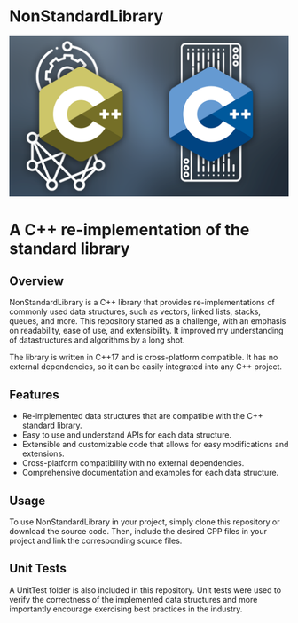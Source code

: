 # NonStandardLibrary

![screenshot](./screenshot.png)

# A C++ re-implementation of the standard library

## Overview

NonStandardLibrary is a C++ library that provides re-implementations of commonly used data structures, such as vectors, linked lists, stacks, queues, and more. This repository started as a challenge, with an emphasis on readability, ease of use, and extensibility.
It improved my understanding of datastructures and algorithms by a long shot.

The library is written in C++17 and is cross-platform compatible. It has no external dependencies, so it can be easily integrated into any C++ project.

## Features

- Re-implemented data structures that are compatible with the C++ standard library.
- Easy to use and understand APIs for each data structure.
- Extensible and customizable code that allows for easy modifications and extensions.
- Cross-platform compatibility with no external dependencies.
- Comprehensive documentation and examples for each data structure.

## Usage

To use NonStandardLibrary in your project, simply clone this repository or download the source code. Then, include the desired CPP files in your project and link the corresponding source files.

## Unit Tests

A UnitTest folder is also included in this repository. Unit tests were used to verify the correctness of the implemented data structures and more importantly encourage exercising best practices in the industry.
